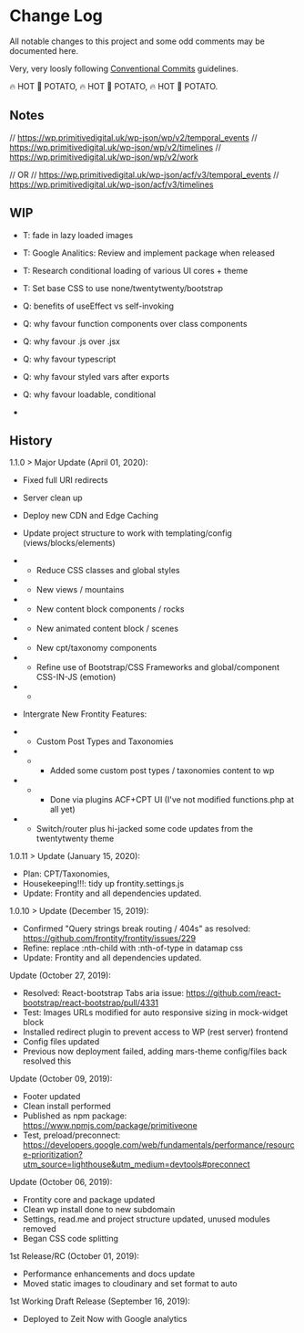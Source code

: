# Change Log

All notable changes to this project and some odd comments may be documented here.

Very, very loosly following [Conventional Commits](https://conventionalcommits.org) guidelines.


 🔥️ HOT 🥔 POTATO,  🔥️ HOT 🥔 POTATO,  🔥️ HOT 🥔 POTATO.

## Notes

// https://wp.primitivedigital.uk/wp-json/wp/v2/temporal_events
// https://wp.primitivedigital.uk/wp-json/wp/v2/timelines
// https://wp.primitivedigital.uk/wp-json/wp/v2/work

// OR
// https://wp.primitivedigital.uk/wp-json/acf/v3/temporal_events
// https://wp.primitivedigital.uk/wp-json/acf/v3/timelines


## WIP

- T: fade in lazy loaded images
- T: Google Analitics: Review and implement package when released
- T: Research conditional loading of various UI cores + theme
- T: Set base CSS to use none/twentytwenty/bootstrap

- Q: benefits of useEffect vs self-invoking
- Q: why favour function components over class components
- Q: why favour .js over .jsx
- Q: why favour typescript
- Q: why favour styled vars after exports
- Q: why favour loadable, conditional

- 


## History

1.1.0 > Major Update (April 01, 2020):
- Fixed full URI redirects 
- Server clean up
- Deploy new CDN and Edge Caching

- Update project structure to work with templating/config (views/blocks/elements)
- - Reduce CSS classes and global styles
- - New views / mountains
- - New content block components / rocks
- - New animated content block / scenes
- - New cpt/taxonomy components 
- - Refine use of Bootstrap/CSS Frameworks and global/component CSS-IN-JS (emotion)
- - 

- Intergrate New Frontity Features:
- - Custom Post Types and Taxonomies
- - - Added some custom post types / taxonomies content to wp
- - - Done via plugins ACF+CPT UI (I've not modified functions.php at all yet)

- - Switch/router plus hi-jacked some code updates from the twentytwenty theme

1.0.11 > Update (January 15, 2020): 
- Plan: CPT/Taxonomies, 
- Housekeeping!!!: tidy up frontity.settings.js
- Update: Frontity and all dependencies updated.

1.0.10 > Update (December 15, 2019): 
- Confirmed "Query strings break routing / 404s" as resolved: https://github.com/frontity/frontity/issues/229
- Refine: replace :nth-child with :nth-of-type in datamap css
- Update: Frontity and all dependencies updated.

Update (October 27, 2019):  
- Resolved: React-bootstrap Tabs aria issue: https://github.com/react-bootstrap/react-bootstrap/pull/4331
- Test: Images URLs modified for auto responsive sizing in mock-widget block
- Installed redirect plugin to prevent access to WP (rest server) frontend
- Config files updated
- Previous now deployment failed, adding mars-theme config/files back resolved this


Update (October 09, 2019):  
- Footer updated
- Clean install performed
- Published as npm package: https://www.npmjs.com/package/primitiveone
- Test, preload/preconnect: https://developers.google.com/web/fundamentals/performance/resource-prioritization?utm_source=lighthouse&utm_medium=devtools#preconnect


Update (October 06, 2019):  
- Frontity core and package updated
- Clean wp install done to new subdomain
- Settings, read.me and project structure updated, unused modules removed
- Began CSS code splitting

1st Release/RC (October 01, 2019):  
- Performance enhancements and docs update  
- Moved static images to cloudinary and set format to auto

1st Working Draft Release (September 16, 2019):  
- Deployed to Zeit Now with Google analytics  